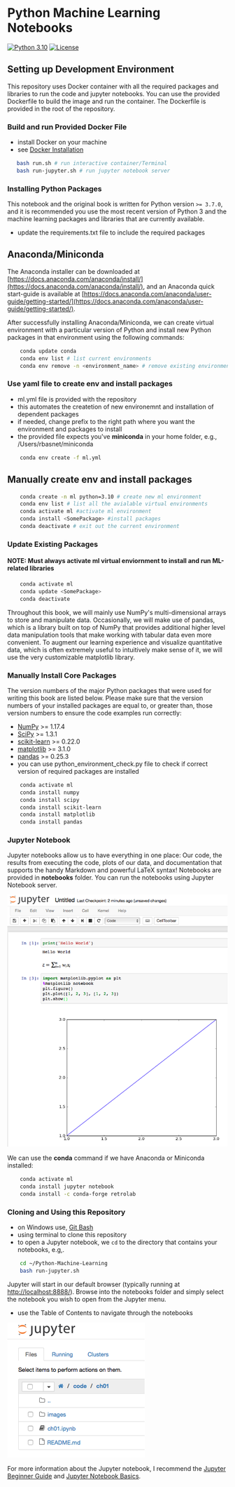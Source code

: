 # Python Machine Learning Notebooks

[![Python 3.10](https://img.shields.io/badge/Python-3.10-blue.svg)](#)
[![License](https://img.shields.io/badge/Code%20License-MIT-blue.svg)](LICENSE.txt)

## Setting up Development Environment

This repository uses Docker container with all the required packages and libraries to run the code and jupyter notebooks. You can use the provided Dockerfile to build the image and run the container. The Dockerfile is provided in the root of the repository.

### Build and run Provided Docker File

- install Docker on your machine
- see [Docker Installation](https://docs.docker.com/get-docker/)

```bash
   bash run.sh # run interactive container/Terminal
   bash run-jupyter.sh # run jupyter notebook server
```

### Installing Python Packages

This notebook and the original book is written for Python version `>= 3.7.0`, and it is recommended
you use the most recent version of Python 3 and the machine learning packages and libraries that are currently available.

- update the requirements.txt file to include the required packages


## Anaconda/Miniconda

The Anaconda installer can be downloaded at [https://docs.anaconda.com/anaconda/install/](https://docs.anaconda.com/anaconda/install/), and an Anaconda quick start-guide is available at [https://docs.anaconda.com/anaconda/user-guide/getting-started/](https://docs.anaconda.com/anaconda/user-guide/getting-started/).

After successfully installing Anaconda/Miniconda, we can create virtual environment with a particular version of Python and install new Python packages in that environment using the following commands:

```bash
    conda update conda
    conda env list # list current environments
    conda env remove -n <environment_name> # remove existing environment
```

### Use yaml file to create env and install packages

- ml.yml file is provided with the repository
- this automates the createtion of new environemnt and installation of dependent packages
- if needed, change prefix to the right path where you want the environment and packages to install
- the provided file expects you've **miniconda** in your home folder, e.g., /Users/rbasnet/miniconda

```bash
    conda env create -f ml.yml
```

## Manually create env and install packages

```bash
    conda create -n ml python=3.10 # create new ml environment
    conda env list # list all the avialable virtual environments
    conda activate ml #activate ml environment
    conda install <SomePackage> #install packages
    conda deactivate # exit out the current environment
```

### Update Existing Packages

#### NOTE: Must always activate ml virtual enviornment to install and run ML-related libraries

```bash
    conda activate ml
    conda update <SomePackage>
    conda deactivate
```

Throughout this book, we will mainly use NumPy's multi-dimensional arrays to store and manipulate data. Occasionally, we will make use of pandas, which is a library built on top of NumPy that provides additional higher level data manipulation tools that make working with tabular data even more convenient. To augment our learning experience and visualize quantitative data, which is often extremely useful to intuitively make sense of it, we will use the very customizable matplotlib library.

### Manually Install Core Packages

The version numbers of the major Python packages that were used for writing this book are listed below. Please make sure that the version numbers of your installed packages are equal to, or greater than, those version numbers to ensure the code examples run correctly:

- [NumPy](http://www.numpy.org) >= 1.17.4
- [SciPy](http://www.scipy.org) >= 1.3.1
- [scikit-learn](http://scikit-learn.org/stable/) >= 0.22.0
- [matplotlib](http://matplotlib.org) >= 3.1.0
- [pandas](http://pandas.pydata.org) >= 0.25.3
- you can use python_environment_check.py file to check if correct version of required packages are installed

```bash
    conda activate ml
    conda install numpy
    conda install scipy
    conda install scikit-learn
    conda install matplotlib
    conda install pandas
```

### Jupyter Notebook

Jupyter notebooks allow us to have everything in one place: Our code, the results from executing the code, plots of our data, and documentation that supports the handy Markdown and powerful LaTeX syntax!
Notebooks are provided in **notebooks** folder. You can run the notebooks using Jupyter Notebook server.

![Jupyter Example](./notebooks/images/ipynb_ex1.png)

We can use the **conda** command if we have Anaconda or Miniconda installed:

```bash
    conda activate ml
    conda install jupyter notebook
    conda install -c conda-forge retrolab
```

### Cloning and Using this Repository

- on Windows use, [Git Bash](https://git-scm.com/downloads)
- using terminal to clone this repository
- to open a Jupyter notebook, we `cd` to the directory that contains your notebooks, e.g,.

```bash
    cd ~/Python-Machine-Learning
    bash run-jupyter.sh
```

Jupyter will start in our default browser (typically running at [http://localhost:8888/](http://localhost:8888/)). Browse into the notebooks folder and simply select the notebook you wish to open from the Jupyter menu.

- use the Table of Contents to navigate through the notebooks

![Jupyter File Explorer](./notebooks/images/ipynb_ex2.png)

For more information about the Jupyter notebook, I recommend the [Jupyter Beginner Guide](http://jupyter-notebook-beginner-guide.readthedocs.org/en/latest/what_is_jupyter.html) and [Jupyter Notebook Basics](https://jupyter-notebook.readthedocs.io/en/stable/examples/Notebook/Notebook%20Basics.html).
